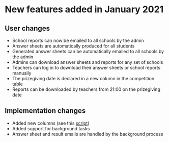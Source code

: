 # New features added in January 2021

## User changes
* School reports can now be emailed to all schools by the admin
* Answer sheets are automatically produced for all students
* Generated answer sheets can be automatically emailed to all schools by the admin
* Admins can download answer sheets and reports for any set of schools
* Teachers can log in to download their answer sheets or school reports manually
* The prizegiving date is declared in a new column in the competition table
* Reports can be downloaded by teachers from 21:00 on the prizegiving date

## Implementation changes
* Added new columns (see this [script](../uctMaths/scripts/add_validation_columns_interns2021.sql))
* Added support for background tasks
* Answer sheet and result emails are handled by the background process